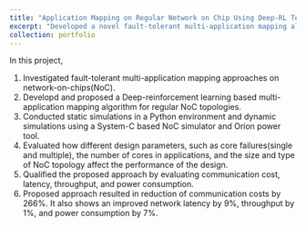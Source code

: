 ```yaml
---
title: "Application Mapping on Regular Network on Chip Using Deep-RL Techniques"
excerpt: "Developed a novel fault-tolerant multi-application mapping algorithm called ”FANC.” This approach is based on Deep-Reinforcement Learning (RL) and Graph Neural Networks (GNN). <br/><img src='/images/fanc.png'>"
collection: portfolio
---
```


In this project,

1. Investigated fault-tolerant multi-application mapping approaches on network-on-chips(NoC).
2. Developd and proposed a Deep-reinforcement learning based multi-application mapping algorithm for regular NoC topologies.
3. Conducted static simulations in a Python environment and dynamic simulations using a System-C based NoC simulator and Orion power tool.
4. Evaluated how different design parameters, such as core failures(single and multiple), the number of cores in applications, and the size and type of NoC topology affect the performance of the design.
5. Qualified the proposed approach by evaluating communication cost, latency, throughput, and power consumption.
6. Proposed approach resulted in reduction of communication costs by 266%. It also shows an improved network latency by 9%, throughput by 1%, and power consumption by 7%.
